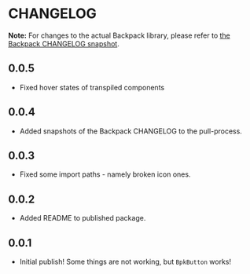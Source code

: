 # CHANGELOG

**Note:** For changes to the actual Backpack library, please refer to [the Backpack CHANGELOG snapshot](https://github.com/georgegillams/backpack-transpiled/blob/main/BACKPACK_CHANGELOG.md).

## 0.0.5

- Fixed hover states of transpiled components

## 0.0.4

- Added snapshots of the Backpack CHANGELOG to the pull-process.

## 0.0.3

- Fixed some import paths - namely broken icon ones.

## 0.0.2

- Added README to published package.

## 0.0.1

- Initial publish! Some things are not working, but `BpkButton` works!
